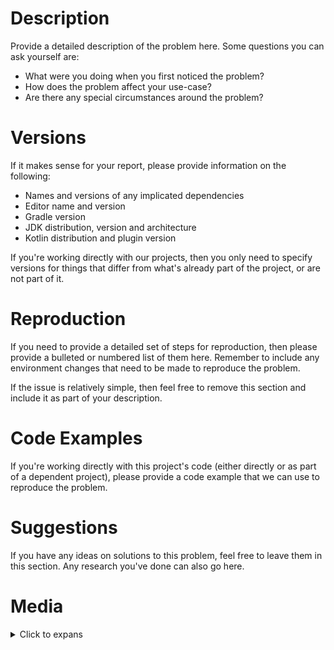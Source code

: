 <!--
Hello, and thanks for submitting a bug report! To help us address this issue
quickly, please take the time to fill out this issue template to the best of
your ability, and please provide as much information as possible!

When you're done, feel free to remove these comments if you like. All
of the following sections are optional, aside from the first one - remove 
any that don't apply.

Additionally, please remember that GitHub issues are not the place to disclose
a security issue. Instead, please contact a member of our admin team directly
on Discord, or send a private message to the ModMail bot there.
-->

# Description

Provide a detailed description of the problem here. Some questions you can 
ask yourself are:

* What were you doing when you first noticed the problem?
* How does the problem affect your use-case?
* Are there any special circumstances around the problem?

# Versions

If it makes sense for your report, please provide information on the following:

* Names and versions of any implicated dependencies
* Editor name and version
* Gradle version
* JDK distribution, version and architecture
* Kotlin distribution and plugin version

If you're working directly with our projects, then you only need to specify versions
for things that differ from what's already part of the project, or are not part of it.

# Reproduction

If you need to provide a detailed set of steps for reproduction, then please provide a
bulleted or numbered list of them here. Remember to include any environment changes that
need to be made to reproduce the problem.

If the issue is relatively simple, then feel free to remove this section and include it 
as part of your description.

# Code Examples

If you're working directly with this project's code (either directly or as part of a 
dependent project), please provide a code example that we can use to reproduce the problem.

# Suggestions

If you have any ideas on solutions to this problem, feel free to leave them in this section.
Any research you've done can also go here.

# Media

<details>
    <summary>Click to expans</summary>

    If you have any screenshots, videos, or other relevant media, please insert it here - at
    the bottom of the issue. We also prefer that you place all media within this `details`
    object, for the sake of ease of navigation.
</details>
